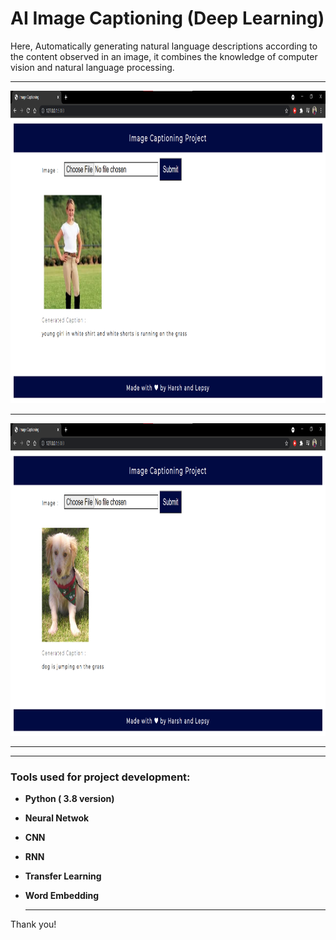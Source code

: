 # AI Image Captioning (Deep Learning)
<p>Here, Automatically generating natural language descriptions according to the content observed in an image, it combines the knowledge of computer vision and natural language processing.</p>
<hr>
<img src="https://github.com/soniharsh1712/AI_Image_Caption_bot/blob/main/images/1.png" width="950" height="500" />
<hr>
<img src="https://github.com/soniharsh1712/AI_Image_Caption_bot/blob/main/images/2.png" width="950" height="500" />
<hr>

<hr>
<h3> Tools used for project development: </h3>
<ul>
<li><p><b>Python ( 3.8 version)</b></p></li>
 <li><p><b>Neural Netwok</b></p></li>
 <li><p><b>CNN</b></p></li>
 <li><p><b>RNN</b></p></li>
<li><p><b>Transfer Learning</b></p></li>
<li><p><b>Word Embedding</b></p></li>
<hr>

</ul>
<p> Thank you!</p>
